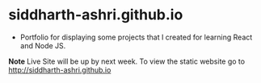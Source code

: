 # siddharth-ashri.github.io
- Portfolio for displaying some projects that I created for learning React and Node JS.

**Note** 
Live Site will be up by next week. To view the static website go to http://siddharth-ashri.github.io
